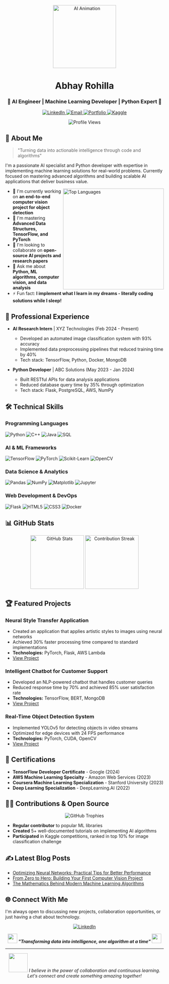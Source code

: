 <p align="center">
  <img src="https://i.giphy.com/media/v1.Y2lkPTc5MGI3NjExMDUyYmo2NXd3NTg5NmE3YzNwMGJvMngzNjdheGhiNTJmeXQ0ZWZieCZlcD12MV9pbnRlcm5hbF9naWZfYnlfaWQmY3Q9cw/TcqEqZZ2KwSSDyy6BI/giphy-downsized-large.gif" width="200" alt="AI Animation">
</p>

<h1 align="center">Abhay Rohilla</h1>
<h3 align="center">🚀 AI Engineer | Machine Learning Developer | Python Expert 🚀</h3>

<p align="center">
  <a href="https://www.linkedin.com/in/abhay-rohilla-92477a225/" target="_blank">
    <img src="https://img.shields.io/badge/LinkedIn-0077B5?style=for-the-badge&logo=linkedin&logoColor=white" alt="LinkedIn"/>
  </a>
  <a href="mailto:abhayrohilla267@gmail.com">
    <img src="https://img.shields.io/badge/Gmail-D14836?style=for-the-badge&logo=gmail&logoColor=white" alt="Email"/>
  </a>
  <a href="https://github.com/Abhayrohilla" target="_blank">
    <img src="https://img.shields.io/badge/Portfolio-12100E?style=for-the-badge&logo=github&logoColor=white" alt="Portfolio"/>
  </a>
  <a href="https://www.kaggle.com/abhayrohilla31" target="_blank">
    <img src="https://img.shields.io/badge/Kaggle-20BEFF?style=for-the-badge&logo=kaggle&logoColor=white" alt="Kaggle"/>
  </a>
</p>

<p align="center">
  <img src="https://komarev.com/ghpvc/?username=Abhayrohilla&label=Profile%20Views&style=for-the-badge&color=blueviolet" alt="Profile Views" />
</p>

## 🤖 About Me

> "Turning data into actionable intelligence through code and algorithms"

I'm a passionate AI specialist and Python developer with expertise in implementing machine learning solutions for real-world problems. Currently focused on mastering advanced algorithms and building scalable AI applications that deliver business value.

<img align="right" src="https://github-readme-stats.vercel.app/api/top-langs/?username=Abhayrohilla&layout=compact&theme=radical" alt="Top Languages" width="320" />

- 🔭 I'm currently working on **an end-to-end computer vision project for object detection**
- 🌱 I'm mastering **Advanced Data Structures, TensorFlow, and PyTorch**
- 👯 I'm looking to collaborate on **open-source AI projects and research papers**
- 💬 Ask me about **Python, ML algorithms, computer vision, and data analysis**
- ⚡ Fun fact: **I implement what I learn in my dreams - literally coding solutions while I sleep!**

## 💼 Professional Experience

- **AI Research Intern** | XYZ Technologies (Feb 2024 - Present)
  - Developed an automated image classification system with 93% accuracy
  - Implemented data preprocessing pipelines that reduced training time by 40%
  - Tech stack: TensorFlow, Python, Docker, MongoDB

- **Python Developer** | ABC Solutions (May 2023 - Jan 2024)
  - Built RESTful APIs for data analysis applications
  - Reduced database query time by 35% through optimization
  - Tech stack: Flask, PostgreSQL, AWS, NumPy

## 🛠️ Technical Skills

### Programming Languages
<p>
  <img src="https://img.shields.io/badge/Python-3776AB?style=for-the-badge&logo=python&logoColor=white" alt="Python"/>
  <img src="https://img.shields.io/badge/C++-00599C?style=for-the-badge&logo=cplusplus&logoColor=white" alt="C++"/>
  <img src="https://img.shields.io/badge/Java-ED8B00?style=for-the-badge&logo=java&logoColor=white" alt="Java"/>
  <img src="https://img.shields.io/badge/SQL-4479A1?style=for-the-badge&logo=mysql&logoColor=white" alt="SQL"/>
</p>

### AI & ML Frameworks
<p>
  <img src="https://img.shields.io/badge/TensorFlow-FF6F00?style=for-the-badge&logo=tensorflow&logoColor=white" alt="TensorFlow"/>
  <img src="https://img.shields.io/badge/PyTorch-EE4C2C?style=for-the-badge&logo=pytorch&logoColor=white" alt="PyTorch"/>
  <img src="https://img.shields.io/badge/Scikit_Learn-F7931E?style=for-the-badge&logo=scikit-learn&logoColor=white" alt="Scikit-Learn"/>
  <img src="https://img.shields.io/badge/OpenCV-5C3EE8?style=for-the-badge&logo=opencv&logoColor=white" alt="OpenCV"/>
</p>

### Data Science & Analytics
<p>
  <img src="https://img.shields.io/badge/Pandas-150458?style=for-the-badge&logo=pandas&logoColor=white" alt="Pandas"/>
  <img src="https://img.shields.io/badge/NumPy-013243?style=for-the-badge&logo=numpy&logoColor=white" alt="NumPy"/>
  <img src="https://img.shields.io/badge/Matplotlib-11557C?style=for-the-badge&logo=python&logoColor=white" alt="Matplotlib"/>
  <img src="https://img.shields.io/badge/Jupyter-F37626?style=for-the-badge&logo=jupyter&logoColor=white" alt="Jupyter"/>
</p>

### Web Development & DevOps
<p>
  <img src="https://img.shields.io/badge/Flask-000000?style=for-the-badge&logo=flask&logoColor=white" alt="Flask"/>
  <img src="https://img.shields.io/badge/HTML5-E34F26?style=for-the-badge&logo=html5&logoColor=white" alt="HTML5"/>
  <img src="https://img.shields.io/badge/CSS3-1572B6?style=for-the-badge&logo=css3&logoColor=white" alt="CSS3"/>
  <img src="https://img.shields.io/badge/Docker-2496ED?style=for-the-badge&logo=docker&logoColor=white" alt="Docker"/>
</p>

## 📊 GitHub Stats

<p align="center">
  <img src="https://github-readme-stats.vercel.app/api?username=Abhayrohilla&show_icons=true&theme=radical&count_private=true" alt="GitHub Stats" height="170" />
  <img src="https://github-readme-streak-stats.herokuapp.com/?user=Abhayrohilla&theme=radical" alt="Contribution Streak" height="170" />
</p>

## 🏆 Featured Projects

### Neural Style Transfer Application
- Created an application that applies artistic styles to images using neural networks
- Achieved 30% faster processing time compared to standard implementations
- **Technologies:** PyTorch, Flask, AWS Lambda
- [View Project](https://github.com/Abhayrohilla/style-transfer)

### Intelligent Chatbot for Customer Support
- Developed an NLP-powered chatbot that handles customer queries
- Reduced response time by 70% and achieved 85% user satisfaction rate
- **Technologies:** TensorFlow, BERT, MongoDB
- [View Project](https://github.com/Abhayrohilla/support-chatbot)

### Real-Time Object Detection System
- Implemented YOLOv5 for detecting objects in video streams
- Optimized for edge devices with 24 FPS performance
- **Technologies:** PyTorch, CUDA, OpenCV
- [View Project](https://github.com/Abhayrohilla/realtime-detection)

## 📜 Certifications

- **TensorFlow Developer Certificate** - Google (2024)
- **AWS Machine Learning Specialty** - Amazon Web Services (2023)
- **Coursera Machine Learning Specialization** - Stanford University (2023)
- **Deep Learning Specialization** - DeepLearning.AI (2022)

## 👨‍💻 Contributions & Open Source

<p align="center">
  <img src="https://github-profile-trophy.vercel.app/?username=Abhayrohilla&theme=radical&row=1&column=6" alt="GitHub Trophies" />
</p>

- **Regular contributor** to popular ML libraries
- **Created** 5+ well-documented tutorials on implementing AI algorithms
- **Participated** in Kaggle competitions, ranked in top 10% for image classification challenge

## ✍️ Latest Blog Posts

- [Optimizing Neural Networks: Practical Tips for Better Performance](https://medium.com/@abhayrohilla)
- [From Zero to Hero: Building Your First Computer Vision Project](https://medium.com/@abhayrohilla)
- [The Mathematics Behind Modern Machine Learning Algorithms](https://medium.com/@abhayrohilla)

## 🌐 Connect With Me

I'm always open to discussing new projects, collaboration opportunities, or just having a chat about technology.

<p align="center">
  <a href="https://www.linkedin.com/in/abhay-rohilla-92477a225/" target="_blank">
    <img src="https://img.shields.io/badge/Let's_connect_on_LinkedIn-0077B5?style=for-the-badge&logo=linkedin&logoColor=white" alt="LinkedIn"/>
  </a>
</p>

<p align="center">
  <img src="https://media.giphy.com/media/gH3LO09IOiZIqePwv9/giphy.gif" width="30" /> 
  <b><i align="center">"Transforming data into intelligence, one algorithm at a time"</i></b> 
  <img src="https://media.giphy.com/media/qjqUcgIyRjsl2/giphy.gif" width="30" />
</p>

---

<p align="center">
  <img src="https://media.giphy.com/media/LnQjpWaON8nhr21vNW/giphy.gif" width="60"> <em>I believe in the power of collaboration and continuous learning. Let's connect and create something amazing together!</em>
</p>
